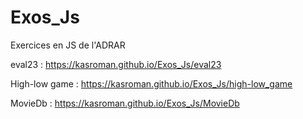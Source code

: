 # Exos_Js
Exercices en JS de l'ADRAR

eval23 : https://kasroman.github.io/Exos_Js/eval23

High-low game : https://kasroman.github.io/Exos_Js/high-low_game

MovieDb : https://kasroman.github.io/Exos_Js/MovieDb
